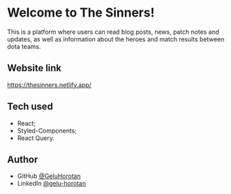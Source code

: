 # Welcome to The Sinners!

This is a platform where users can read blog posts, news, patch notes and updates, as well as information about the heroes and match results between dota teams. 

## Website link

https://thesinners.netlify.app/

## Tech used

- React;
- Styled-Components;
- React Query.

## Author

- GitHub [@GeluHorotan](https://github.com/GeluHorotan) 
- LinkedIn [@gelu-horotan](https://www.linkedin.com/in/gelu-horotan/) 
